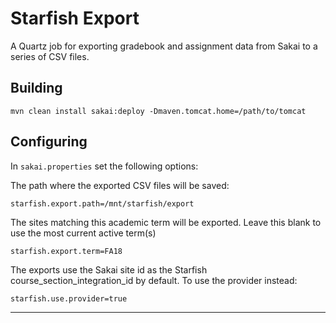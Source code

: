 # Starfish Export
A Quartz job for exporting gradebook and assignment data from Sakai to a series of CSV files.

## Building
```
mvn clean install sakai:deploy -Dmaven.tomcat.home=/path/to/tomcat
```

## Configuring

In ``sakai.properties`` set the following options:

The path where the exported CSV files will be saved:
```
starfish.export.path=/mnt/starfish/export
```

The sites matching this academic term will be exported. Leave this blank to use the most current active term(s)
```
starfish.export.term=FA18
```

The exports use the Sakai site id as the Starfish course_section_integration_id by default. To use the provider instead:
```
starfish.use.provider=true
```
---
